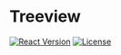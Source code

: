 # Treeview
[![React Version](https://img.shields.io/badge/React-v16.12.0-blue)](https://pt-br.reactjs.org/versions/)
[![License](https://img.shields.io/badge/license-MIT-green)](LINK)
